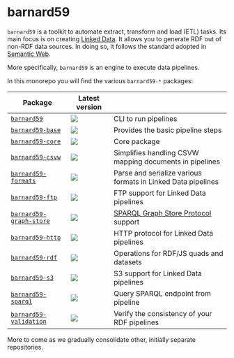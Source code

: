 # barnard59

`barnard59` is a toolkit to automate extract, transform and load (ETL) tasks. Its main focus is on creating [Linked Data](http://linked-data-training.zazuko.com/). It allows you to generate RDF out of non-RDF data sources. In doing so, it follows the standard adopted in [Semantic Web](https://www.w3.org/standards/semanticweb/).

More specifically, `barnard59` is an engine to execute data pipelines.

In this monorepo you will find the various `barnard59-*` packages:

| Package                                         | Latest version                                                                                  |                                                                                        |
| ----------------------------------------------- | ----------------------------------------------------------------------------------------------- | -------------------------------------------------------------------------------------- |
| [`barnard59`](packages/cli)                     | [![](https://badge.fury.io/js/barnard59.svg)](https://npm.im/barnard59)                         | CLI to run pipelines                                                                   |
| [`barnard59-base`](packages/base)               | [![](https://badge.fury.io/js/barnard59-base.svg)](https://npm.im/barnard59-base)               | Provides the basic pipeline steps                                                      |
| [`barnard59-core`](packages/core)               | [![](https://badge.fury.io/js/barnard59-core.svg)](https://npm.im/barnard59-core)               | Core package                                                                           |
| [`barnard59-csvw`](packages/csvw)               | [![](https://badge.fury.io/js/barnard59-csvw.svg)](https://npm.im/barnard59-csvw)               | Simplifies handling CSVW mapping documents in pipelines                                |
| [`barnard59-formats`](packages/formats)         | [![](https://badge.fury.io/js/barnard59-formats.svg)](https://npm.im/barnard59-formats)         | Parse and serialize various formats in Linked Data pipelines                           |
| [`barnard59-ftp`](packages/ftp)                 | [![](https://badge.fury.io/js/barnard59-ftp.svg)](https://npm.im/barnard59-ftp)                 | FTP support for Linked Data pipelines                                                  |
| [`barnard59-graph-store`](packages/graph-store) | [![](https://badge.fury.io/js/barnard59-graph-store.svg)](https://npm.im/barnard59-graph-store) | [SPARQL Graph Store Protocol](https://www.w3.org/TR/sparql11-http-rdf-update/) support |
| [`barnard59-http`](packages/http)               | [![](https://badge.fury.io/js/barnard59-http.svg)](https://npm.im/barnard59-http)               | HTTP protocol for Linked Data pipelines                                                |
| [`barnard59-rdf`](packages/rdf)                 | [![](https://badge.fury.io/js/barnard59-rdf.svg)](https://npm.im/barnard59-rdf)                 | Operations for RDF/JS quads and datasets                                               |
| [`barnard59-s3`](packages/s3)                   | [![](https://badge.fury.io/js/barnard59-s3.svg)](https://npm.im/barnard59-s3)                   | S3 support for Linked Data pipelines                                                   |
| [`barnard59-sparql`](packages/sparql)           | [![](https://badge.fury.io/js/barnard59-sparql.svg)](https://npm.im/barnard59-sparql)           | Query SPARQL endpoint from pipeline                                                    |
| [`barnard59-validation`](packages/validation)   | [![](https://badge.fury.io/js/barnard59-validation.svg)](https://npm.im/barnard59-validation)   | Verify the consistency of your RDF pipelines                                           |

More to come as we gradually consolidate other, initially separate repositories.
